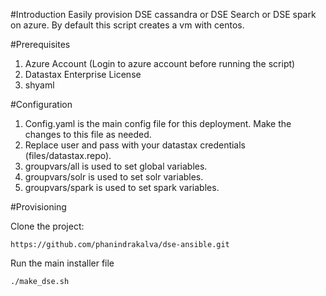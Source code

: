 #Introduction
Easily provision DSE cassandra or DSE Search or DSE spark on azure. By default this script creates a vm with centos.

#Prerequisites
1. Azure Account (Login to azure account before running the script) 
2. Datastax Enterprise License
3. shyaml

#Configuration

1. Config.yaml is the main config file for this deployment. Make the changes to this file as needed.
2. Replace user and pass with your datastax credentials (files/datastax.repo).
3. groupvars/all is used to set global variables.
4. groupvars/solr is used to set solr variables.
5. groupvars/spark is used to set spark variables.

#Provisioning

Clone the project: 

```
https://github.com/phanindrakalva/dse-ansible.git
```

Run the main installer file

```
./make_dse.sh
```

